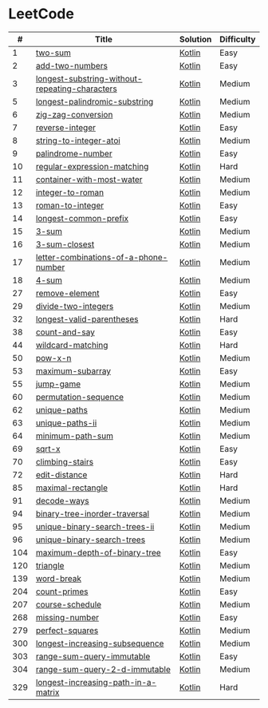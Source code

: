 # LeetCode
| # | Title | Solution | Difficulty |
| ------ | ------ | ------ | ------ |
| 1 | [two-sum](https://leetcode.com/problems/two-sum/description/) | [Kotlin](./easy/1.two-sum.kt) | Easy |
| 2 | [add-two-numbers](https://leetcode.com/problems/add-two-numbers/description/) | [Kotlin](./easy/2.add-two-numbers.kt) | Easy |
| 3 | [longest-substring-without-repeating-characters](https://leetcode.com/problems/longest-substring-without-repeating-characters/description/) | [Kotlin](./medium/3.longest-substring-without-repeating-characters.kt) | Medium |
| 5 | [longest-palindromic-substring](https://leetcode.com/problems/longest-palindromic-substring/description/) | [Kotlin](./medium/5.longest-palindromic-substring.kt) | Medium |
| 6 | [zig-zag-conversion](https://leetcode.com/problems/zig-zag-conversion/description/) | [Kotlin](./medium/6.zig-zag-conversion.kt) | Medium |
| 7 | [reverse-integer](https://leetcode.com/problems/reverse-integer/description/) | [Kotlin](./easy/7.reverse-integer.kt) | Easy |
| 8 | [string-to-integer-atoi](https://leetcode.com/problems/string-to-integer-atoi/description/) | [Kotlin](./medium/8.string-to-integer-atoi.kt) | Medium |
| 9 | [palindrome-number](https://leetcode.com/problems/palindrome-number/description/) | [Kotlin](./easy/9.palindrome-number.kt) | Easy |
| 10 | [regular-expression-matching](https://leetcode.com/problems/regular-expression-matching/description/) | [Kotlin](./hard/10.regular-expression-matching.kt) | Hard |
| 11 | [container-with-most-water](https://leetcode.com/problems/container-with-most-water/description/) | [Kotlin](./medium/11.container-with-most-water.kt) | Medium |
| 12 | [integer-to-roman](https://leetcode.com/problems/integer-to-roman/description/) | [Kotlin](./medium/12.integer-to-roman.kt) | Medium |
| 13 | [roman-to-integer](https://leetcode.com/problems/roman-to-integer/description/) | [Kotlin](./easy/13.roman-to-integer.kt) | Easy |
| 14 | [longest-common-prefix](https://leetcode.com/problems/longest-common-prefix/description/) | [Kotlin](./easy/14.longest-common-prefix.kt) | Easy |
| 15 | [3-sum](https://leetcode.com/problems/3-sum/description/) | [Kotlin](./medium/15.3-sum.kt) | Medium |
| 16 | [3-sum-closest](https://leetcode.com/problems/3-sum-closest/description/) | [Kotlin](./medium/16.3-sum-closest.kt) | Medium |
| 17 | [letter-combinations-of-a-phone-number](https://leetcode.com/problems/letter-combinations-of-a-phone-number/description/) | [Kotlin](./medium/17.letter-combinations-of-a-phone-number.kt) | Medium |
| 18 | [4-sum](https://leetcode.com/problems/4-sum/description/) | [Kotlin](./medium/18.4-sum.kt) | Medium |
| 27 | [remove-element](https://leetcode.com/problems/remove-element/description/) | [Kotlin](./easy/27.remove-element.kt) | Easy |
| 29 | [divide-two-integers](https://leetcode.com/problems/divide-two-integers/description/) | [Kotlin](./medium/29.divide-two-integers.kt) | Medium |
| 32 | [longest-valid-parentheses](https://leetcode.com/problems/longest-valid-parentheses/description/) | [Kotlin](./hard/32.longest-valid-parentheses.kt) | Hard |
| 38 | [count-and-say](https://leetcode.com/problems/count-and-say/description/) | [Kotlin](./easy/38.count-and-say.kt) | Easy |
| 44 | [wildcard-matching](https://leetcode.com/problems/wildcard-matching/description/) | [Kotlin](./hard/44.wildcard-matching.kt) | Hard |
| 50 | [pow-x-n](https://leetcode.com/problems/pow-x-n/description/) | [Kotlin](./medium/50.pow-x-n.kt) | Medium |
| 53 | [maximum-subarray](https://leetcode.com/problems/maximum-subarray/description/) | [Kotlin](./easy/53.maximum-subarray.kt) | Easy |
| 55 | [jump-game](https://leetcode.com/problems/jump-game/description/) | [Kotlin](./medium/55.jump-game.kt) | Medium |
| 60 | [permutation-sequence](https://leetcode.com/problems/permutation-sequence/description/) | [Kotlin](./medium/60.permutation-sequence.kt) | Medium |
| 62 | [unique-paths](https://leetcode.com/problems/unique-paths/description/) | [Kotlin](./medium/62.unique-paths.kt) | Medium |
| 63 | [unique-paths-ii](https://leetcode.com/problems/unique-paths-ii/description/) | [Kotlin](./medium/63.unique-paths-ii.kt) | Medium |
| 64 | [minimum-path-sum](https://leetcode.com/problems/minimum-path-sum/description/) | [Kotlin](./medium/64.minimum-path-sum.kt) | Medium |
| 69 | [sqrt-x](https://leetcode.com/problems/sqrt-x/description/) | [Kotlin](./easy/69.sqrt-x.kt) | Easy |
| 70 | [climbing-stairs](https://leetcode.com/problems/climbing-stairs/description/) | [Kotlin](./easy/70.climbing-stairs.kt) | Easy |
| 72 | [edit-distance](https://leetcode.com/problems/edit-distance/description/) | [Kotlin](./hard/72.edit-distance.kt) | Hard |
| 85 | [maximal-rectangle](https://leetcode.com/problems/maximal-rectangle/description/) | [Kotlin](./hard/85.maximal-rectangle.kt) | Hard |
| 91 | [decode-ways](https://leetcode.com/problems/decode-ways/description/) | [Kotlin](./medium/91.decode-ways.kt) | Medium |
| 94 | [binary-tree-inorder-traversal](https://leetcode.com/problems/binary-tree-inorder-traversal/description/) | [Kotlin](./medium/94.binary-tree-inorder-traversal.kt) | Medium |
| 95 | [unique-binary-search-trees-ii](https://leetcode.com/problems/unique-binary-search-trees-ii/description/) | [Kotlin](./medium/95.unique-binary-search-trees-ii.kt) | Medium |
| 96 | [unique-binary-search-trees](https://leetcode.com/problems/unique-binary-search-trees/description/) | [Kotlin](./medium/96.unique-binary-search-trees.kt) | Medium |
| 104 | [maximum-depth-of-binary-tree](https://leetcode.com/problems/maximum-depth-of-binary-tree/description/) | [Kotlin](./easy/104.maximum-depth-of-binary-tree.kt) | Easy |
| 120 | [triangle](https://leetcode.com/problems/triangle/description/) | [Kotlin](./medium/120.triangle.kt) | Medium |
| 139 | [word-break](https://leetcode.com/problems/word-break/description/) | [Kotlin](./medium/139.word-break.kt) | Medium |
| 204 | [count-primes](https://leetcode.com/problems/count-primes/description/) | [Kotlin](./easy/204.count-primes.kt) | Easy |
| 207 | [course-schedule](https://leetcode.com/problems/course-schedule/description/) | [Kotlin](./medium/207.course-schedule.kt) | Medium |
| 268 | [missing-number](https://leetcode.com/problems/missing-number/description/) | [Kotlin](./easy/268.missing-number.kt) | Easy |
| 279 | [perfect-squares](https://leetcode.com/problems/perfect-squares/description/) | [Kotlin](./medium/279.perfect-squares.kt) | Medium |
| 300 | [longest-increasing-subsequence](https://leetcode.com/problems/longest-increasing-subsequence/description/) | [Kotlin](./medium/300.longest-increasing-subsequence.kt) | Medium |
| 303 | [range-sum-query-immutable](https://leetcode.com/problems/range-sum-query-immutable/description/) | [Kotlin](./easy/303.range-sum-query-immutable.kt) | Easy |
| 304 | [range-sum-query-2-d-immutable](https://leetcode.com/problems/range-sum-query-2-d-immutable/description/) | [Kotlin](./medium/304.range-sum-query-2-d-immutable.kt) | Medium |
| 329 | [longest-increasing-path-in-a-matrix](https://leetcode.com/problems/longest-increasing-path-in-a-matrix/description/) | [Kotlin](./hard/329.longest-increasing-path-in-a-matrix.kt) | Hard |
